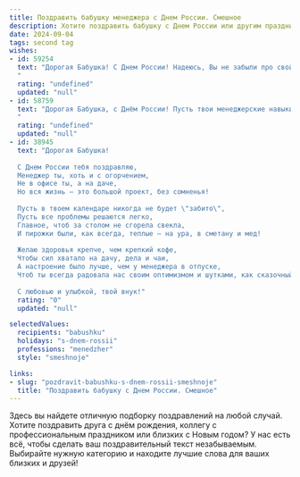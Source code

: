 ```yaml
---
title: Поздравить бабушку менеджера с Днем России. Смешное
description: Хотите поздравить бабушку с Днем России или другим праздником? Наш ИИ создаст незабываемое поздравление, а вы обязательно выделитесь среди других.  
date: 2024-09-04
tags: second tag
wishes:
- id: 59254
  text: "Дорогая Бабушка! С Днем России! Надеюсь, Вы не забыли про свой план на сегодня: захватить все кондитерские магазины страны и объявить их собственностью русского народа?  😄  Шучу, конечно!  Просто желаю Вам  веселого праздника, отменного настроения и вкусного пирога с триколором! 🇷🇺
  "
  rating: "undefined"
  updated: "null"
- id: 58759
  text: "Дорогая Бабушка, с Днём России! Пусть твои менеджерские навыки всегда работают на тебя, и ты, как настоящий патриот, будешь заключать только выгодные сделки, даже с внуками! 😉
  "
  rating: "undefined"
  updated: "null"
- id: 38945
  text: "Дорогая Бабушка!
  
  С Днем России тебя поздравляю,
  Менеджер ты, хоть и с огорчением,
  Не в офисе ты, а на даче,
  Но вся жизнь — это большой проект, без сомненья!
  
  Пусть в твоем календаре никогда не будет \"забито\",
  Пусть все проблемы решаются легко,
  Главное, чтоб за столом не сгорела свекла,
  И пирожки были, как всегда, теплые — на ура, в сметану и мед!
  
  Желаю здоровья крепче, чем крепкий кофе,
  Чтобы сил хватало на дачу, дела и чаи,
  А настроение было лучше, чем у менеджера в отпуске,
  Чтоб ты всегда радовала нас своим оптимизмом и шутками, как сказочный герой!
  
  С любовью и улыбкой, твой внук!"
  rating: "0"
  updated: "null"

selectedValues:
  recipients: "babushku"
  holidays: "s-dnem-rossii"
  professions: "menedzher"
  style: "smeshnoje"

links:
- slug: "pozdravit-babushku-s-dnem-rossii-smeshnoje"
  title: "Поздравить бабушку с Днем России. Смешное"
---
```


Здесь вы найдете отличную подборку поздравлений на любой случай. 
Хотите поздравить друга с днём рождения, коллегу с профессиональным праздником или близких с Новым годом? У нас есть всё, чтобы сделать ваш поздравительный текст незабываемым. Выбирайте нужную категорию и находите лучшие слова для ваших близких и друзей!

